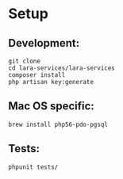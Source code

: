 # Setup

## Development:
```
git clone
cd lara-services/lara-services
composer install
php artisan key:generate
```

## Mac OS specific:
```
brew install php56-pdo-pgsql
```


## Tests:
```
phpunit tests/
```

